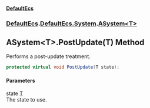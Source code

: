 #### [DefaultEcs](./index.md 'index')
### [DefaultEcs](./index.md 'index').[DefaultEcs.System](./DefaultEcs-System.md 'DefaultEcs.System').[ASystem&lt;T&gt;](./DefaultEcs-System-ASystem-T-.md 'DefaultEcs.System.ASystem&lt;T&gt;')
## ASystem&lt;T&gt;.PostUpdate(T) Method
Performs a post-update treatment.  
```C#
protected virtual void PostUpdate(T state);
```
#### Parameters
<a name='DefaultEcs-System-ASystem-T--PostUpdate(T)-state'></a>
state [T](./DefaultEcs-System-ASystem-T-.md#DefaultEcs-System-ASystem-T--T 'DefaultEcs.System.ASystem&lt;T&gt;.T')  
The state to use.  
